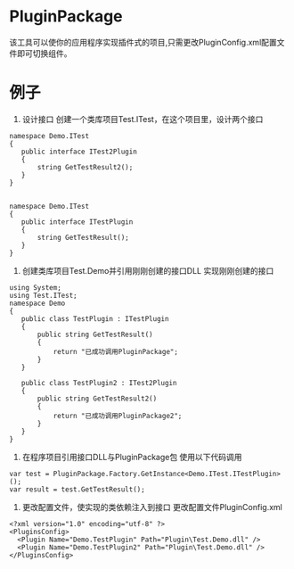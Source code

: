 # PluginPackage
该工具可以使你的应用程序实现插件式的项目,只需更改PluginConfig.xml配置文件即可切换组件。

# 例子

1. 设计接口
创建一个类库项目Test.ITest，在这个项目里，设计两个接口
 ```
namespace Demo.ITest
{
    public interface ITest2Plugin
    {
        string GetTestResult2();
    }
}


namespace Demo.ITest
{
    public interface ITestPlugin
    {
        string GetTestResult();
    }
}
 ```

1. 创建类库项目Test.Demo并引用刚刚创建的接口DLL
实现刚刚创建的接口
 ```
using System;
using Test.ITest;
namespace Demo
{
    public class TestPlugin : ITestPlugin
    {
        public string GetTestResult()
        {
            return "已成功调用PluginPackage";
        }
    }

    public class TestPlugin2 : ITest2Plugin 
    {
        public string GetTestResult2()
        {
            return "已成功调用PluginPackage2";
        }     
    }
}
 ```

1. 在程序项目引用接口DLL与PluginPackage包
  使用以下代码调用

  ```
var test = PluginPackage.Factory.GetInstance<Demo.ITest.ITestPlugin>();
var result = test.GetTestResult();
  ```

1. 更改配置文件，使实现的类依赖注入到接口
 更改配置文件PluginConfig.xml
```
<?xml version="1.0" encoding="utf-8" ?>
<PluginsConfig>
  <Plugin Name="Demo.TestPlugin" Path="Plugin\Test.Demo.dll" />
  <Plugin Name="Demo.TestPlugin2" Path="Plugin\Test.Demo.dll" />
</PluginsConfig>
```


 

  

